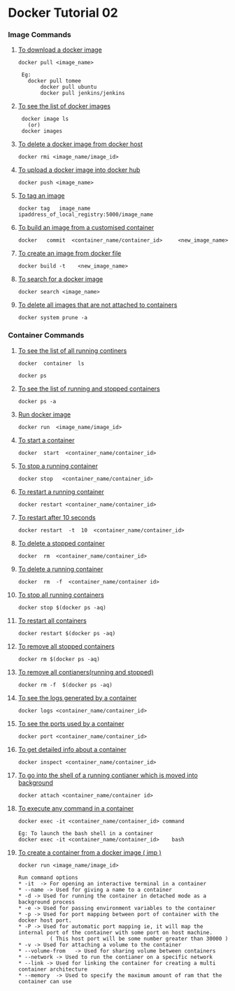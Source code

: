 # Docker Tutorial 02  





### Image Commands 


	  
1.	<ins>To download a docker image </ins>


     `docker pull <image_name>`
		
     ```
	  Eg: 
	  	docker pull tomee
          	docker pull ubuntu
          	docker pull jenkins/jenkins
     ```
		
2.	<ins>To see the list of docker images </ins>

     ```
	  docker image ls 
		(or) 
	  docker images
     ```		
		
3.	<ins>To delete a docker image from docker host </ins>

      `docker rmi <image_name/image_id>`
		
4.	<ins>To upload a docker image into docker hub </ins>

      `docker push <image_name>` 
	  
5.	<ins>To tag an image </ins>

	  `docker tag   image_name   ipaddress_of_local_registry:5000/image_name` 
	  
6.	<ins>To build an image from a customised container</ins> 

      `docker   commit  <container_name/container_id>     <new_image_name>` 
	  
7.	<ins>To create an image from docker file</ins> 

      `docker build -t    <new_image_name>` 
	  
8.	<ins>To search for a docker image </ins>

      `docker search <image_name>` 
	  
9.	<ins>To delete all images that are not attached to containers </ins>

      `docker system prune -a` 
	  
	  
	  
	  
	  
		  
		  

		
### Container Commands

1.	<ins>To see the list of all running continers</ins>
 
	  `docker  container  ls` 
	  
	  `docker ps`
	  
2.	<ins>To see the list of running and stopped containers</ins>
 
 
      `docker ps -a` 
       
3.	<ins>Run docker image</ins>
 
      `docker run  <image_name/image_id>`    
	  
4.	<ins>To start a container</ins>
 
      `docker  start  <container_name/container_id>`
	  
5.	<ins>To stop a running container </ins>

      `docker stop   <container_name/container_id>`
	  
5.	<ins>To restart a running container </ins>

      `docker restart <container_name/container_id>` 
	  
6.	<ins>To restart after 10 seconds </ins>

      `docker restart  -t  10  <container_name/container_id>` 
	  
7.	<ins>To delete a stopped container </ins>

      `docker  rm  <container_name/container_id>` 
	  
8.	<ins>To delete a running container</ins> 

      `docker  rm  -f  <container_name/container id>` 
	  
9.	<ins>To stop all running containers</ins>
 
      `docker stop $(docker ps -aq)` 

10.	<ins>To restart all containers</ins>
 
	  `docker restart $(docker ps -aq)` 
	  
11.	<ins>To remove all stopped containers</ins>
 
      `docker rm $(docker ps -aq)` 
	  
12.	<ins>To remove all contianers(running and stopped)</ins>
 
       `docker rm -f  $(docker ps -aq)` 
	   
13.	<ins>To see the logs generated by a container</ins>
 
      `docker logs <container_name/container_id>`
	  
14.	<ins>To see the ports used by a container</ins> 

      `docker port <container_name/container_id>`
	   
15.	<ins>To get detailed info about a container</ins>
 
      `docker inspect <container_name/container_id>` 
	   
16.	<ins>To go into the shell of a running contianer which is moved into background</ins>
 
      `docker attach <container_name/container id>`
	   
17.	<ins>To execute any command in a container</ins>
 
      `docker exec -it <container_name/container_id> command` 
	  
	  ```
      Eg: To launch the bash shell in a container 
      docker exec -it <container_name/container_id>    bash 
	  ```
      
18.	<ins>To create a container from a docker image  ( imp ) </ins>

      `docker run <image_name/image_id>`
	  
      ```   
	  Run command options 
	  *	-it  -> For opening an interactive terminal in a container 
	  *	--name -> Used for giving a name to a container 
	  *	-d -> Used for running the container in detached mode as a background process 
	  *	-e -> Used for passing environment variables to the container 
	  *	-p -> Used for port mapping between port of container with the docker host port.
	  *	-P -> Used for automatic port mapping ie, it will map the internal port of the container with some port on host machine. 
				( This host port will be some number greater than 30000 )
	  *	-v -> Used for attaching a volume to the container 
	  *	--volume-from 	-> Used for sharing volume between containers 
	  *	--network -> Used to run the contianer on a specific network 
	  *	--link -> Used for linking the container for creating a multi container architecture 
	  *	--memory  -> Used to specify the maximum amount of ram that the container can use
	  ```

